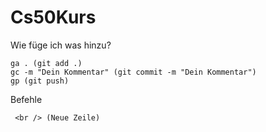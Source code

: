 # Cs50Kurs

Wie füge ich was hinzu?

```
ga . (git add .)
gc -m "Dein Kommentar" (git commit -m "Dein Kommentar")
gp (git push)
```

Befehle

```
 <br /> (Neue Zeile)

 ```